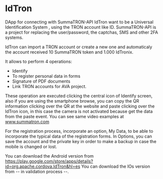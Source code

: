 # IdTron
DApp for connecting with SummaTRON-API
IdTron want to be a Universal Identification System , using the TRON account like ID.
SummaTRON-API is a project for replacing the user/password, the captchas, SMS and other 2FA systems.

IdTron can import a TRON account or create a new one and automaticaly the account received 10 SummaTRON token and 1.000 IdTronix.

It allows to perform 4 operations:
- Identify
- To register personal data in forms
- Signature of PDF documents
- Link TRON accounts for AVA project.

These operation are executed clicking the central icon of Identify screen, also if you are using the smartphone browse, you can copy the QR information clicking over the QR at the website and paste clicking over the IdTron icon, in this case the camera is not activated because get the data from the paste event. You can see same video examples at www.summatron.com

For the registration process, incorporate an option, My Data, to be able to incorporate the typical data of the registration forms.
In Options, you can save the account and the private key in order to make a backup in case the mobile is changed or lost.



You can download the Android version from https://play.google.com/store/apps/details?id=org.apache.cordova.IdTron&hl=es
You can download the IOs version from -- in validation process --.

